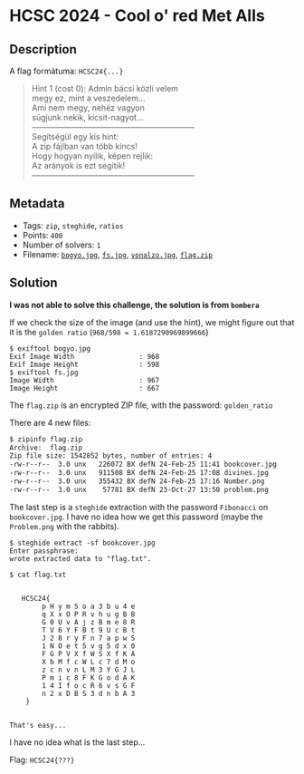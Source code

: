 # HCSC 2024 - Cool o' red Met Alls

## Description

A flag formátuma: `HCSC24{...}`


> Hint 1 (cost 0): Admin bácsi közli velem<br>
> megy ez, mint a veszedelem...<br>
> Ami nem megy, nehéz vagyon<br>
> súgjunk nekik, kicsit-nagyot...<br>
> –––––––––––––––––––––––––––––––––––––––––<br>
> Segítségül egy kis hint:<br>
> A zip fájlban van több kincs!<br>
> Hogy hogyan nyílik, képen rejlik:<br>
> Az arányok is ezt segítik!<br>
> –––––––––––––––––––––––––––––––––––––––––

## Metadata

- Tags: `zip`, `steghide`, `ratios`
- Points: `400`
- Number of solvers: `1`
- Filename: [`bogyo.jpg`](files/bogyo.jpg), [`fs.jpg`](files/fs.jpg), [`vonalzo.jpg`](files/vonalzo.jpg), [`flag.zip`](files/flag.zip)

## Solution

**I was not able to solve this challenge, the solution is from `bombera`**

If we check the size of the image (and use the hint), we might figure out that it is the `golden ratio` (`968/598 = 1.6187290969899666`)

```
$ exiftool bogyo.jpg
Exif Image Width                : 968
Exif Image Height               : 598
$ exiftool fs.jpg
Image Width                     : 967
Image Height                    : 667
```

The `flag.zip` is an encrypted ZIP file, with the password: `golden_ratio`

There are 4 new files:

```bash
$ zipinfo flag.zip 
Archive:  flag.zip
Zip file size: 1542852 bytes, number of entries: 4
-rw-r--r--  3.0 unx   226072 BX defN 24-Feb-25 11:41 bookcover.jpg
-rw-r--r--  3.0 unx   911508 BX defN 24-Feb-25 17:08 divines.jpg
-rw-r--r--  3.0 unx   355432 BX defN 24-Feb-25 17:16 Number.png
-rw-r--r--  3.0 unx    57781 BX defN 23-Oct-27 13:50 problem.png
```

The last step is a `steghide` extraction with the password `Fibonacci` on `bookcover.jpg`. I have no idea how we get this password (maybe the `Problem.png` with the rabbits).

```
$ steghide extract -sf bookcover.jpg 
Enter passphrase: 
wrote extracted data to "flag.txt".
```

```
$ cat flag.txt 


   HCSC24{
        p H y m S o a 3 b u 4 e 
        q X x O P R v h u g B B 
        G 0 U v A j z B m e 8 R 
        T V 6 Y F B t 9 U c B t 
        J 2 8 r y F n 7 a p w S 
        1 N O e t 5 v g 5 d x 0 
        F G P V X f W S X f K A 
        X b M f c W L c 7 d M o 
        z c n v n L M 3 Y G J L 
        P m i c 8 F K G o d A K 
        1 4 I f o c R 6 v s G F 
        n 2 x D B S 3 d n b A 3 
    }


That's easy... 
```

I have no idea what is the last step...

Flag: `HCSC24{???}`